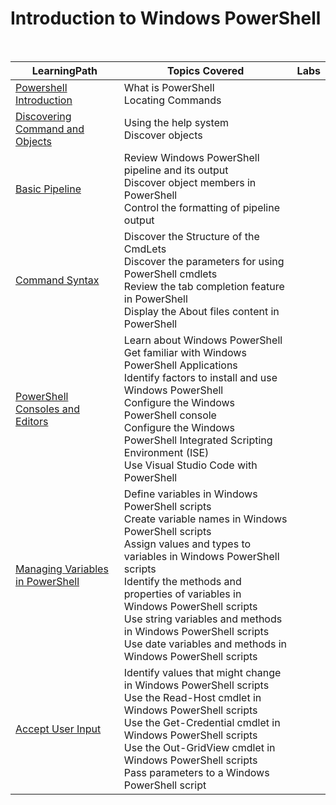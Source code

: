 # Introduction to Windows PowerShell

<br>

|LearningPath |Topics Covered |Labs|
|---|---|---|
|[Powershell Introduction](https://learn.microsoft.com/en-us/training/modules/introduction-to-powershell/)|What is PowerShell<br>Locating Commands||
|[Discovering Command and Objects](https://learn.microsoft.com/en-us/training/modules/discover-commands/)|Using the help system<br>Discover objects||
|[Basic Pipeline](https://learn.microsoft.com/en-us/training/modules/understand-windows-powershell-pipeline/)|Review Windows PowerShell pipeline and its output<br>Discover object members in PowerShell<br>Control the formatting of pipeline output||
|[Command Syntax](https://learn.microsoft.com/en-us/training/modules/understand-command-syntax-windows-powershell/)|Discover the Structure of the CmdLets<br>Discover the parameters for using PowerShell cmdlets<br>Review the tab completion feature in PowerShell<br>Display the About files content in PowerShell||
|[PowerShell Consoles and Editors](https://learn.microsoft.com/en-us/training/paths/get-started-windows-powershell/)|Learn about Windows PowerShell<br>Get familiar with Windows PowerShell Applications<br>Identify factors to install and use Windows PowerShell<br>Configure the Windows PowerShell console<br>Configure the Windows PowerShell Integrated Scripting Environment (ISE)<br>Use Visual Studio Code with PowerShell||
|[Managing Variables in PowerShell](https://learn.microsoft.com/en-us/training/modules/manage-variables-windows-powershell-scripts/)|Define variables in Windows PowerShell scripts<br>Create variable names in Windows PowerShell scripts<br>Assign values and types to variables in Windows PowerShell scripts<br>Identify the methods and properties of variables in Windows PowerShell scripts<br>Use string variables and methods in Windows PowerShell scripts<br>Use date variables and methods in Windows PowerShell scripts||
|[Accept User Input](https://learn.microsoft.com/en-us/training/modules/use-methods-to-accept-user-inputs-windows-powershell-scripts/)|Identify values that might change in Windows PowerShell scripts<br>Use the Read-Host cmdlet in Windows PowerShell scripts<br>Use the Get-Credential cmdlet in Windows PowerShell scripts<br>Use the Out-GridView cmdlet in Windows PowerShell scripts<br>Pass parameters to a Windows PowerShell script||








